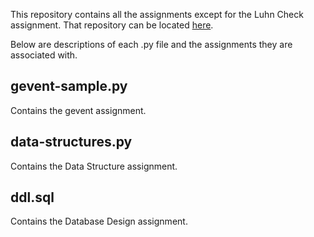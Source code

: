 This repository contains all the assignments except for the Luhn Check
assignment. That repository can be located
[here](https://github.com/jhogan/opay\_luhn.git).

Below are descriptions of each .py file and the assignments they are associated
with.

gevent-sample.py
----------------
Contains the gevent assignment.


data-structures.py
------------------
Contains the Data Structure assignment.

ddl.sql
-------
Contains the Database Design assignment.

